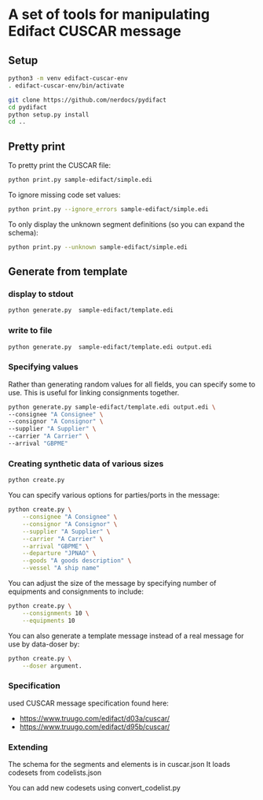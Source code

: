 # A set of tools for manipulating Edifact CUSCAR message

## Setup

``` bash
python3 -m venv edifact-cuscar-env
. edifact-cuscar-env/bin/activate
```

``` bash
git clone https://github.com/nerdocs/pydifact
cd pydifact
python setup.py install
cd ..
```

## Pretty print

To pretty print the CUSCAR file:

``` bash
python print.py sample-edifact/simple.edi 
```

To ignore missing code set values:

``` bash
python print.py --ignore_errors sample-edifact/simple.edi
```

To only display the unknown segment definitions (so you can expand the schema):

``` bash
python print.py --unknown sample-edifact/simple.edi  
```

## Generate from template

### display to stdout

``` bash
python generate.py  sample-edifact/template.edi
```

### write to file

``` bash
python generate.py  sample-edifact/template.edi output.edi
```

### Specifying values

Rather than generating random values for all fields, you can specify some to use. This is useful for linking consignments together.

``` bash
python generate.py sample-edifact/template.edi output.edi \
--consignee "A Consignee" \
--consignor "A Consignor" \
--supplier "A Supplier" \
--carrier "A Carrier" \
--arrival "GBPME"
```

### Creating synthetic data of various sizes

``` bash
python create.py
```

You can specify various options for parties/ports in the message:

``` bash
python create.py \
    --consignee "A Consignee" \
    --consignor "A Consignor" \
    --supplier "A Supplier" \
    --carrier "A Carrier" \
    --arrival "GBPME" \
    --departure "JPNAO" \
    --goods "A goods description" \
    --vessel "A ship name"
```

You can adjust the size of the message by specifying number of equipments and consignments to include:

``` bash
python create.py \
    --consignments 10 \
    --equipments 10
```

You can also generate a template message instead of a real message for use by data-doser by:

``` bash
python create.py \
    --doser argument.
```

### Specification

used CUSCAR message specification found here:

- <https://www.truugo.com/edifact/d03a/cuscar/>
- <https://www.truugo.com/edifact/d95b/cuscar/>

### Extending

The schema for the segments and elements is in cuscar.json
It loads codesets from codelists.json

You can add new codesets using convert_codelist.py

